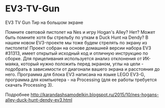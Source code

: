 # EV3-TV-Gun
EV3 TV Gun Тир на большом экране

Помните световой пистолет на Nes и игру Hogan's Alley? Нет? Может быть помните хотя бы стрельбу по уткам в Duck Hunt на Dendy? В нашем новом EV3-проекте мы тоже будем стрелять по экрану из пистолета! 
Проект собран на основе домашней версии набора EV3 #31313, имеет открытый исходный код и отличную инструкцию по сборке. Для прицеливания используется анализ отклонения от ИК-маяка, который нужно положить перед экраном, углы на цели - подобрать в зависимости от диагонали вашего экрана и расстояния до него. Программа для блока EV3 написана на языке LEGO EV3-G, программа для компьютера - на Processing (для ее работы требуется скачать Processing 3).  

Подробнее http://karandashsamodelkin.blogspot.ru/2015/10/nes-hogans-alley-duck-hunt-dendy-ev3.html
